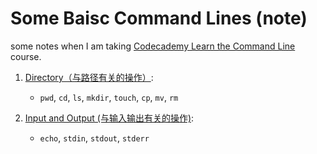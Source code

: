 # Some Baisc Command Lines (note)

some notes when I am taking [Codecademy Learn the Command Line](https://www.codecademy.com/learn/learn-the-command-line) course.

1. [Directory（与路径有关的操作）](./directory.md): 
    - `pwd`, `cd`, `ls`, `mkdir`, `touch`, `cp`, `mv`, `rm`

2. [Input and Output (与输入输出有关的操作)](./inputAndOutput.md):
    - `echo`, `stdin`, `stdout`, `stderr`